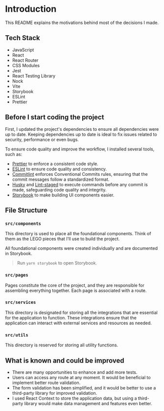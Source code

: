 # Introduction

This README explains the motivations behind most of the decisions I made.

## Tech Stack

- JavaScript
- React
- React Router
- CSS Modules
- Jest
- React Testing Library
- Nock
- Vite
- Storybook
- ESLint
- Prettier

## Before I start coding the project

First, I updated the project's dependencies to ensure all dependencies were up to date. Keeping dependencies up to date is ideal to fix issues related to security, performance or even bugs.

To ensure code quality and improve the workflow, I installed several tools, such as:

- [Prettier](https://github.com/prettier/prettier) to enforce a consistent code style.
- [ESLint](https://github.com/eslint/eslint) to ensure code quality and consistency.
- [Commitlint](https://github.com/conventional-changelog/commitlint) enforces Conventional Commits rules, ensuring that the commit messages follow a standardized format.
- [Husky](https://github.com/typicode/husky) and [Lint-staged](https://github.com/okonet/lint-staged) to execute commands before any commit is made, safeguarding code quality and integrity.
- [Storybook](https://github.com/storybookjs/storybook) to make building UI components easier.

## File Structure

### `src/components`

This directory is used to place all the foundational components. Think of them as the LEGO pieces that I'll use to build the project.

All foundational components were created individually and are documented in Storybook.

> Run `yarn storybook` to open Storybook.

### `src/pages`

Pages constitute the core of the project, and they are responsible for assembling everything together. Each page is associated with a route.

### `src/services`

This directory is designated for storing all the integrations that are essential for the application to function. These integrations ensure that the application can interact with external services and resources as needed.

### `src/utils`

This directory is reserved for storing all utility functions.

## What is known and could be improved

- There are many opportunities to enhance and add more tests.
- Users can access any route at any moment. It would be beneficial to implement better route validation.
- The form validation has been simplified, and it would be better to use a third-party library for improved validation.
- I used React Context to store the application data, but using a third-party library would make data management and features even better.
